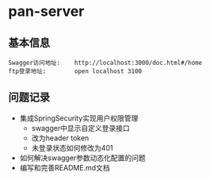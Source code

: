 # pan-server

## 基本信息
    Swagger访问地址:    http://localhost:3000/doc.html#/home
    ftp登录地址:        open localhost 3100

## 问题记录
- 集成SpringSecurity实现用户权限管理
    - swagger中显示自定义登录接口
    - 改为header token
    - 未登录状态如何修改为401
- 如何解决swagger参数动态化配置的问题
- 编写和完善README.md文档